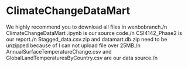 # ClimateChangeDataMart
We highly recommend you to download all files in wenbobranch./n
ClimateChangeDataMart .ipynb is our source code./n
CSI4142_Phase2 is our report./n
Stagged_data.csv.zip and datamart.db.zip need to be unzipped because of I can not upload file over 25MB./n
AnnualSurfaceTemperatureChange.csv and GlobalLandTemperaturesByCountry.csv are our data source./n

